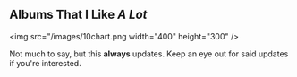 ## Albums That I Like *A Lot*

<img src="/images/10chart.png width="400" height="300" />

Not much to say, but this **always** updates.
Keep an eye out for said updates if you're interested.
